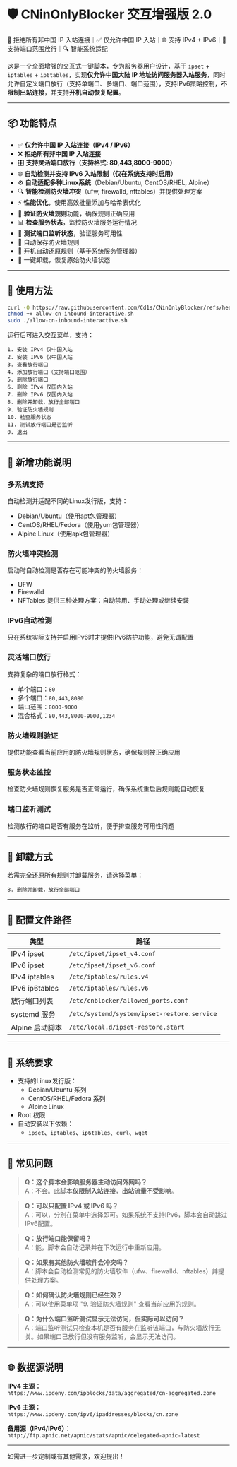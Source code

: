 # 🛡️ CNinOnlyBlocker 交互增强版 2.0

🚫 拒绝所有非中国 IP 入站连接｜✅ 仅允许中国 IP 入站｜🌐 支持 IPv4 + IPv6｜🎯 支持端口范围放行｜🔍 智能系统适配

这是一个全面增强的交互式一键脚本，专为服务器用户设计，基于 `ipset` + `iptables` + `ip6tables`，实现**仅允许中国大陆 IP 地址访问服务器入站服务**，同时允许自定义端口放行（支持单端口、多端口、端口范围），支持IPv6策略控制，**不限制出站连接**，并支持**开机自动恢复配置**。

---

## 📦 功能特点

- ✅ **仅允许中国 IP 入站连接（IPv4 / IPv6）**
- ❌ **拒绝所有非中国 IP 入站连接**
- 🎛️ **支持灵活端口放行（支持格式: 80,443,8000-9000）**
- 🌐 **自动检测并支持 IPv6 入站限制（仅在系统支持时启用）**
- ⚙️ **自动适配多种Linux系统**（Debian/Ubuntu, CentOS/RHEL, Alpine）
- 🔍 **智能检测防火墙冲突**（ufw, firewalld, nftables）并提供处理方案
- ⚡ **性能优化**，使用高效批量添加与哈希表优化
- 🔬 **验证防火墙规则**功能，确保规则正确应用
- 📊 **检查服务状态**，监控防火墙服务运行情况
- 🧪 **测试端口监听状态**，验证服务可用性
- 💾 自动保存防火墙规则
- 🔁 开机自动还原规则（基于系统服务管理器）
- 🧹 一键卸载，恢复原始防火墙状态

---

## 🚀 使用方法

```bash
curl -O https://raw.githubusercontent.com/Cd1s/CNinOnlyBlocker/refs/heads/main/allow-cn-inbound-interactive.sh
chmod +x allow-cn-inbound-interactive.sh
sudo ./allow-cn-inbound-interactive.sh
```

运行后可进入交互菜单，支持：

```
1. 安装 IPv4 仅中国入站
2. 安装 IPv6 仅中国入站
3. 查看放行端口
4. 添加放行端口（支持端口范围）
5. 删除放行端口
6. 删除 IPv4 仅国内入站
7. 删除 IPv6 仅国内入站
8. 删除并卸载，放行全部端口
9. 验证防火墙规则
10. 检查服务状态
11. 测试放行端口是否监听
0. 退出
```

---

## 🌟 新增功能说明

### 多系统支持
自动检测并适配不同的Linux发行版，支持：
- Debian/Ubuntu（使用apt包管理器）
- CentOS/RHEL/Fedora（使用yum包管理器）
- Alpine Linux（使用apk包管理器）

### 防火墙冲突检测
启动时自动检测是否存在可能冲突的防火墙服务：
- UFW
- Firewalld
- NFTables
提供三种处理方案：自动禁用、手动处理或继续安装

### IPv6自动检测
只在系统实际支持并启用IPv6时才提供IPv6防护功能，避免无谓配置

### 灵活端口放行
支持复杂的端口放行格式：
- 单个端口：`80`
- 多个端口：`80,443,8080`
- 端口范围：`8000-9000`
- 混合格式：`80,443,8000-9000,1234`

### 防火墙规则验证
提供功能查看当前应用的防火墙规则状态，确保规则被正确应用

### 服务状态监控
检查防火墙规则恢复服务是否正常运行，确保系统重启后规则能自动恢复

### 端口监听测试
检测放行的端口是否有服务在监听，便于排查服务可用性问题

---

## 🧯 卸载方式

若需完全还原所有规则并卸载服务，请选择菜单：

```
8. 删除并卸载，放行全部端口
```

---

## 📂 配置文件路径

| 类型 | 路径 |
|------|------|
| IPv4 ipset | `/etc/ipset/ipset_v4.conf` |
| IPv6 ipset | `/etc/ipset/ipset_v6.conf` |
| IPv4 iptables | `/etc/iptables/rules.v4` |
| IPv6 ip6tables | `/etc/iptables/rules.v6` |
| 放行端口列表 | `/etc/cnblocker/allowed_ports.conf` |
| systemd 服务 | `/etc/systemd/system/ipset-restore.service` |
| Alpine 启动脚本 | `/etc/local.d/ipset-restore.start` |

---

## 🔧 系统要求

- 支持的Linux发行版：
  - Debian/Ubuntu 系列
  - CentOS/RHEL/Fedora 系列
  - Alpine Linux
- Root 权限
- 自动安装以下依赖：
  - `ipset`、`iptables`、`ip6tables`、`curl`、`wget`

---

## 🙋 常见问题

> **Q：这个脚本会影响服务器主动访问外网吗？**  
> A：不会。此脚本**仅限制入站连接**，**出站流量不受影响**。

> **Q：可以只配置 IPv4 或 IPv6 吗？**  
> A：可以，分别在菜单中选择即可。如果系统不支持IPv6，脚本会自动跳过IPv6配置。

> **Q：放行端口能保留吗？**  
> A：能，脚本会自动记录并在下次运行中重新应用。

> **Q：如果有其他防火墙软件会冲突吗？**  
> A：脚本会自动检测常见的防火墙软件（ufw、firewalld、nftables）并提供处理方案。

> **Q：如何确认防火墙规则已经生效？**  
> A：可以使用菜单项 "9. 验证防火墙规则" 查看当前应用的规则。

> **Q：为什么端口监听测试显示无法访问，但实际可以访问？**  
> A：端口监听测试只检查本机是否有服务在监听该端口，与防火墙放行无关。如果端口已放行但没有服务监听，会显示无法访问。

---

## 🌐 数据源说明

**IPv4 主源：**  
`https://www.ipdeny.com/ipblocks/data/aggregated/cn-aggregated.zone`

**IPv6 主源：**  
`https://www.ipdeny.com/ipv6/ipaddresses/blocks/cn.zone`

**备用源（IPv4/IPv6）：**  
`http://ftp.apnic.net/apnic/stats/apnic/delegated-apnic-latest`

---

如需进一步定制或有其他需求，欢迎提出！ 
